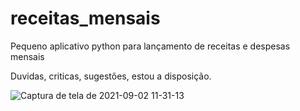 # receitas_mensais
Pequeno aplicativo python para lançamento de receitas e despesas mensais

Duvidas, criticas, sugestões, estou a disposição.

![Captura de tela de 2021-09-02 11-31-13](https://user-images.githubusercontent.com/62965920/131862548-d951038b-6df1-42b3-8b15-ee58dd3c2643.png)



